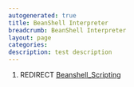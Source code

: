```yaml
---
autogenerated: true
title: BeanShell Interpreter
breadcrumb: BeanShell Interpreter
layout: page
categories: 
description: test description
---
```


1.  REDIRECT [Beanshell\_Scripting](Beanshell_Scripting)
